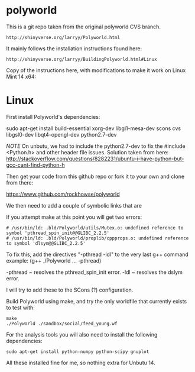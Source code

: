 polyworld
=========

This is a git repo taken from the original polyworld CVS branch. 

    http://shinyverse.org/larryy/Polyworld.html

It mainly follows the installation instructions found here:

    http://shinyverse.org/larryy/BuildingPolyworld.html#Linux

Copy of the instructions here, with modifications to make it work on Linux Mint 14 x64:

Linux
=============
First install Polyworld's dependencies:

   sudo apt-get install build-essential xorg-dev libgl1-mesa-dev scons cvs libgsl0-dev libqt4-opengl-dev python2.7-dev

   *NOTE* On unbutu, we had to include the python2.7-dev to fix the #include <Python.h> and other header file issues.
   Solution taken from here: http://stackoverflow.com/questions/8282231/ubuntu-i-have-python-but-gcc-cant-find-python-h

Then get your code from this github repo or fork it to your own and clone from there:

   https://www.github.com/rockhowse/polyworld

We then need to add a couple of symbolic links that are 

If you attempt make at this point you will get two errors:

    # /usr/bin/ld: .bld/Polyworld/utils/Mutex.o: undefined reference to symbol 'pthread_spin_init@@GLIBC_2.2.5'
    # /usr/bin/ld: .bld/Polyworld/proplib/cppprops.o: undefined reference to symbol 'dlsym@@GLIBC_2.2.5'
  
To fix this, add the directives "-pthread -ldl" to the very last g++ command example: (g++ ./Polyworld ... -pthread)

-pthread ~ resolves the pthread_spin_init error.
-ldl     ~ resolves the dslym error.

I will try to add these to the SCons (?) configuration.

Build Polyworld using make, and try the only worldfile that currently exists to test with:

    make
    ./Polyworld ./sandbox/social/feed_young.wf

For the analysis tools you will also need to install the following dependencies:

    sudo apt-get install python-numpy python-scipy gnuplot

All these installed fine for me, so nothing extra for Unbutu 14.

